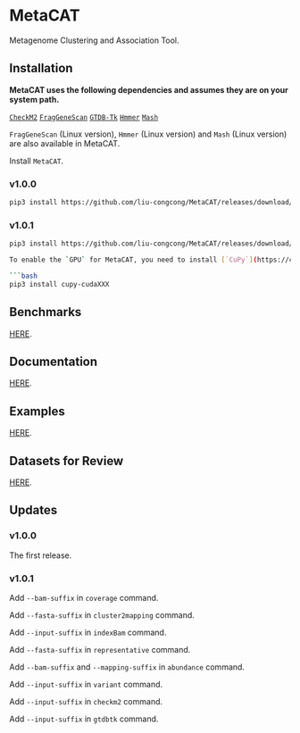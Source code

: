 # MetaCAT

Metagenome Clustering and Association Tool.

## Installation

**MetaCAT uses the following dependencies and assumes they are on your system path.**

[`CheckM2`](https://github.com/chklovski/CheckM2)
[`FragGeneScan`](https://sourceforge.net/projects/fraggenescan/)
[`GTDB-Tk`](https://github.com/Ecogenomics/GTDBTk)
[`Hmmer`](http://hmmer.org)
[`Mash`](https://github.com/marbl/Mash)

`FragGeneScan` (Linux version), `Hmmer` (Linux version) and `Mash` (Linux version) are also available in MetaCAT.

Install `MetaCAT`.

### v1.0.0

```bash
pip3 install https://github.com/liu-congcong/MetaCAT/releases/download/v1.0.0/metacat-1.0.0-py3-none-any.whl
```

### v1.0.1

```bash
pip3 install https://github.com/liu-congcong/MetaCAT/releases/download/v1.0.1/metacat-1.0.1-py3-none-any.whl

To enable the `GPU` for MetaCAT, you need to install [`CuPy`](https://cupy.dev).

```bash
pip3 install cupy-cudaXXX
```

## Benchmarks

[HERE](https://github.com/liu-congcong/MetaCAT/tree/main/Benchmarks).

## Documentation

[HERE](https://github.com/liu-congcong/MetaCAT/tree/main/Documentation).

## Examples

[HERE](https://github.com/liu-congcong/MetaCAT/tree/main/Examples).

## Datasets for Review

[HERE](https://github.com/liu-congcong/MetaCAT/tree/main/Datasets).

## Updates

### v1.0.0

The first release.

### v1.0.1

Add `--bam-suffix` in `coverage` command.

Add `--fasta-suffix` in `cluster2mapping` command.

Add `--input-suffix` in `indexBam` command.

Add `--fasta-suffix` in `representative` command.

Add `--bam-suffix` and `--mapping-suffix` in `abundance` command.

Add `--input-suffix` in `variant` command.

Add `--input-suffix` in `checkm2` command.

Add `--input-suffix` in `gtdbtk` command.
